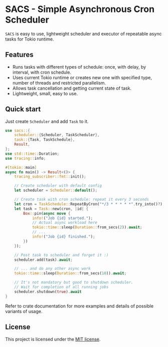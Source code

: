 # **SACS** - Simple Asynchronous Cron Scheduler

`SACS` is easy to use, lightweight scheduler and executor of repeatable async tasks for Tokio runtime.

## Features

- Runs tasks with different types of schedule: once, with delay, by interval, with cron schedule.
- Uses current Tokio runtime or creates new one with specified type, number of threads and restricted parallelism.
- Allows task cancellation and getting current state of task.
- Lightweight, small, easy to use.

## Quick start

Just create `Scheduler` and add `Task` to it.

```rust
use sacs::{
    scheduler::{Scheduler, TaskScheduler},
    task::{Task, TaskSchedule},
    Result,
};
use std::time::Duration;
use tracing::info;

#[tokio::main]
async fn main() -> Result<()> {
    tracing_subscriber::fmt::init();

    // Create scheduler with default config
    let scheduler = Scheduler::default();

    // Create task with cron schedule: repeat it every 3 seconds
    let cron = TaskSchedule::RepeatByCron("*/3 * * * * *".try_into()?);
    let task = Task::new(cron, |id| {
        Box::pin(async move {
            info!("Job {id} started.");
            // Actual async workload here
            tokio::time::sleep(Duration::from_secs(2)).await;
            // ...
            info!("Job {id} finished.");
        })
    });

    // Post task to scheduler and forget it :)
    scheduler.add(task).await;

    // ... and do any other async work
    tokio::time::sleep(Duration::from_secs(10)).await;

    // It's not mandatory but good to shutdown scheduler.
    // Wait for completion of all running jobs
    scheduler.shutdown(true).await
}
```

Refer to crate documentation for more examples and details of possible variants of usage.

## License

This project is licensed under the [MIT license](LICENSE).
